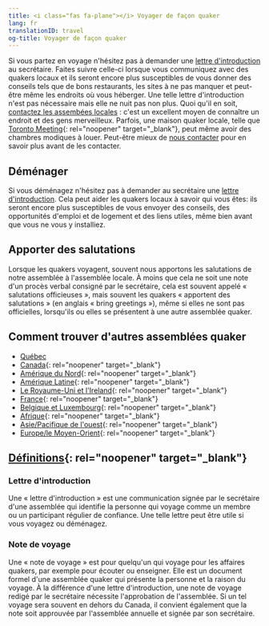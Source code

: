 ```yaml
---
title: <i class="fas fa-plane"></i> Voyager de façon quaker
lang: fr
translationID: travel
og-title: Voyager de façon quaker
---
```

Si vous partez en voyage n'hésitez pas à demander une [lettre d'introduction](#introduction) au secrétaire. Faites suivre celle-ci lorsque vous communiquez avec des quakers locaux et ils seront encore plus susceptibles de vous donner des conseils tels que de bons restaurants, les sites à ne pas manquer et peut-être même les endroits où vous héberger. Une telle lettre d'introduction n'est pas nécessaire mais elle ne nuit pas non plus. Quoi qu'il en soit, [contactez les assembées locales](#contact) : c'est un excellent moyen de connaître un endroit et des gens merveilleux. Parfois, une maison quaker locale, telle que [Toronto Meeting](https://www.torontoquakers.org/){: rel="noopener" target="_blank"}, peut même avoir des chambres modiques à louer. Peut-être mieux de [nous contacter](/contact) pour en savoir plus avant de les contacter.

## Déménager

Si vous déménagez n'hésitez pas à demander au secrétaire une [lettre d'introduction](#introduction). Cela peut aider les quakers locaux à savoir qui vous êtes: ils seront encore plus susceptibles de vous envoyer des conseils, des opportunités d'emploi et de logement et des liens utiles, même bien avant que vous ne vous y installiez.

## Apporter des salutations

Lorsque les quakers voyagent, souvent nous apportons les salutations de notre assemblée à l'assemblée locale. À moins que cela ne soit une note d'un procès verbal consigné par le secrétaire, cela est souvent appelé « salutations officieuses », mais souvent les quakers « apportent des salutations » (en anglais « bring greetings »), même si elles ne sont pas officielles, lorsqu'ils ou elles se présentent à une autre assemblée quaker.

## Comment trouver d'autres assemblées quaker <span class="stanchor"><a name="contact"> </a></span>

* [Québec](/accueil#-nous-trouver)
* [Canada](https://quaker.ca/who-we-are/find-a-meeting/){: rel="noopener" target="_blank"}
* [Amérique du Nord](https://www.fgcquaker.org/connect/quaker-finder){: rel="noopener" target="_blank"}
* [Amérique Latine](https://fwccamericas.org/visitation/find-friends.aspx){: rel="noopener" target="_blank"}
* [Le Royaume-Uni et l'Ireland](https://www.quaker.org.uk/meetings){: rel="noopener" target="_blank"}
* [France](https://www.quakersenfrance.org/){: rel="noopener" target="_blank"}
* [Belgique et Luxembourg](https://quakers-belux.org/meetings-for-worship-where-and-when/){: rel="noopener" target="_blank"}
* [Afrique](http://fwccafrica.org/){: rel="noopener" target="_blank"}
* [Asie/Pacifique de l'ouest](http://fwccawps.org/){: rel="noopener" target="_blank"}
* [Europe/le Moyen-Orient](http://www.fwccemes.org/fam/){: rel="noopener" target="_blank"}

## [Définitions](https://www.fgcquaker.org/resources/explanation-letters-introduction-travel-minutes-and-endorsements){: rel="noopener" target="_blank"}
### Lettre d'introduction <span class="stanchor"><a name="introduction"> </a></span>

Une « lettre d'introduction » est une communication signée par le secrétaire d'une assemblée qui identifie la personne qui voyage comme un membre ou un participant régulier de confiance. Une telle lettre peut être utile si vous voyagez ou déménagez.

### Note de voyage <span class="stanchor"><a name="voyage"> </a></span>

Une « note de voyage » est pour quelqu'un qui voyage pour les affaires quakers, par exemple pour écouter ou enseigner. Elle est un document formel d'une assemblée quaker qui présente la personne et la raison du voyage. À la différence d'une lettre d'introduction, une note de voyage redigé par le secrétaire nécessite l'approbation de l'assemblée. Si un tel voyage sera souvent en dehors du Canada, il convient également que la note soit approuvée par l'assemblée annuelle et signée par son secrétaire.

